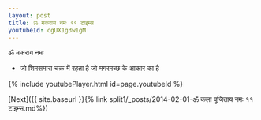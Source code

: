 ```yaml
---
layout: post
title: ॐ मकराय नमः ११ टाइम्स
youtubeId: cgUX1g3w1gM
---
```

 
 
 ॐ मकराय नमः  
 
 -  जो शिमसमारा चक्र में रहता है जो मगरमच्छ के आकार का है 
 
  
 
  
 
 
 
 
 
 


{% include youtubePlayer.html id=page.youtubeId %}
 
[Next]({{ site.baseurl }}{% link  split1/_posts/2014-02-01-ॐ कला पूजिताय नमः ११ टाइम्स.md%})
 

